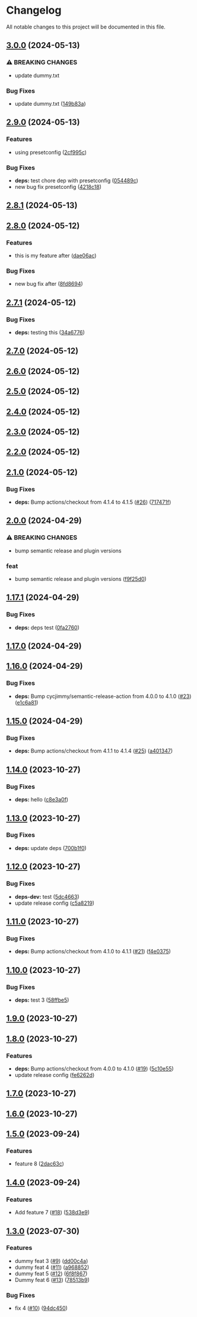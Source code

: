 # Changelog

All notable changes to this project will be documented in this file.

## [3.0.0](https://github.com/iacabezasbaculima/semantic-release-sandbox/compare/v2.9.0...v3.0.0) (2024-05-13)


### ⚠ BREAKING CHANGES

* update dummy.txt

### Bug Fixes

* update dummy.txt ([149b83a](https://github.com/iacabezasbaculima/semantic-release-sandbox/commit/149b83a251aec4a0e93e2609fa34855abf74b1d7))

## [2.9.0](https://github.com/iacabezasbaculima/semantic-release-sandbox/compare/v2.8.1...v2.9.0) (2024-05-13)


### Features

* using presetconfig ([2cf995c](https://github.com/iacabezasbaculima/semantic-release-sandbox/commit/2cf995ccf9ad357bccf678d3920b000287cf6f30))


### Bug Fixes

* **deps:** test chore dep with presetconfig ([054489c](https://github.com/iacabezasbaculima/semantic-release-sandbox/commit/054489cb1b29e59361ed61f1808fc78709e8144e))
* new bug fix presetconfig ([4218c18](https://github.com/iacabezasbaculima/semantic-release-sandbox/commit/4218c18617f94a7502ed51bdc263d4a154b2e1c9))

## [2.8.1](https://github.com/iacabezasbaculima/semantic-release-sandbox/compare/v2.8.0...v2.8.1) (2024-05-13)

## [2.8.0](https://github.com/iacabezasbaculima/semantic-release-sandbox/compare/v2.7.1...v2.8.0) (2024-05-12)


### Features

* this is my feature after ([dae06ac](https://github.com/iacabezasbaculima/semantic-release-sandbox/commit/dae06ac4d8c159007bdec932fa478c304b21f537))


### Bug Fixes

* new bug fix after ([8fd8694](https://github.com/iacabezasbaculima/semantic-release-sandbox/commit/8fd8694ef9335d42368c48e648e156082879fc25))

## [2.7.1](https://github.com/iacabezasbaculima/semantic-release-sandbox/compare/v2.7.0...v2.7.1) (2024-05-12)


### Bug Fixes

* **deps:** testing this ([34a6776](https://github.com/iacabezasbaculima/semantic-release-sandbox/commit/34a67762d572227683ccb8b0740adb69e44ad89f))

## [2.7.0](https://github.com/iacabezasbaculima/semantic-release-sandbox/compare/v2.6.0...v2.7.0) (2024-05-12)

## [2.6.0](https://github.com/iacabezasbaculima/semantic-release-sandbox/compare/v2.5.0...v2.6.0) (2024-05-12)

## [2.5.0](https://github.com/iacabezasbaculima/semantic-release-sandbox/compare/v2.4.0...v2.5.0) (2024-05-12)

## [2.4.0](https://github.com/iacabezasbaculima/semantic-release-sandbox/compare/v2.3.0...v2.4.0) (2024-05-12)

## [2.3.0](https://github.com/iacabezasbaculima/semantic-release-sandbox/compare/v2.2.0...v2.3.0) (2024-05-12)

## [2.2.0](https://github.com/iacabezasbaculima/semantic-release-sandbox/compare/v2.1.0...v2.2.0) (2024-05-12)

## [2.1.0](https://github.com/iacabezasbaculima/semantic-release-sandbox/compare/v2.0.0...v2.1.0) (2024-05-12)


### Bug Fixes

* **deps:** Bump actions/checkout from 4.1.4 to 4.1.5 ([#26](https://github.com/iacabezasbaculima/semantic-release-sandbox/issues/26)) ([717471f](https://github.com/iacabezasbaculima/semantic-release-sandbox/commit/717471facc312eef79f62408c8b03a3f13248e65))

## [2.0.0](https://github.com/iacabezasbaculima/semantic-release-sandbox/compare/v1.17.1...v2.0.0) (2024-04-29)


### ⚠ BREAKING CHANGES

* bump semantic release and plugin versions

### feat

* bump semantic release and plugin versions ([f9f25d0](https://github.com/iacabezasbaculima/semantic-release-sandbox/commit/f9f25d0d726587d0528265e430e4534993b33f44))

## [1.17.1](https://github.com/iacabezasbaculima/semantic-release-sandbox/compare/v1.17.0...v1.17.1) (2024-04-29)


### Bug Fixes

* **deps:** deps test ([0fa2760](https://github.com/iacabezasbaculima/semantic-release-sandbox/commit/0fa2760723fb89909b21888ccf1910a1414bc897))

## [1.17.0](https://github.com/iacabezasbaculima/semantic-release-sandbox/compare/v1.16.0...v1.17.0) (2024-04-29)

## [1.16.0](https://github.com/iacabezasbaculima/semantic-release-sandbox/compare/v1.15.0...v1.16.0) (2024-04-29)


### Bug Fixes

* **deps:** Bump cycjimmy/semantic-release-action from 4.0.0 to 4.1.0 ([#23](https://github.com/iacabezasbaculima/semantic-release-sandbox/issues/23)) ([e1c6a81](https://github.com/iacabezasbaculima/semantic-release-sandbox/commit/e1c6a81cb11178bf3f8376b85704aacaca841c29))

## [1.15.0](https://github.com/iacabezasbaculima/semantic-release-sandbox/compare/v1.14.0...v1.15.0) (2024-04-29)


### Bug Fixes

* **deps:** Bump actions/checkout from 4.1.1 to 4.1.4 ([#25](https://github.com/iacabezasbaculima/semantic-release-sandbox/issues/25)) ([a401347](https://github.com/iacabezasbaculima/semantic-release-sandbox/commit/a4013476d32cbaaae7cbd21348cc91404eb90248))

## [1.14.0](https://github.com/iacabezasbaculima/semantic-release-sandbox/compare/v1.13.0...v1.14.0) (2023-10-27)


### Bug Fixes

* **deps:** hello ([c8e3a0f](https://github.com/iacabezasbaculima/semantic-release-sandbox/commit/c8e3a0f75d5c4f813b82f100f634f526c3681ee6))

## [1.13.0](https://github.com/iacabezasbaculima/semantic-release-sandbox/compare/v1.12.0...v1.13.0) (2023-10-27)


### Bug Fixes

* **deps:** update deps ([700b1f0](https://github.com/iacabezasbaculima/semantic-release-sandbox/commit/700b1f0edda702d14bd80c3ff53945ac8aabe432))

## [1.12.0](https://github.com/iacabezasbaculima/semantic-release-sandbox/compare/v1.11.0...v1.12.0) (2023-10-27)


### Bug Fixes

* **deps-dev:** test ([5dc4663](https://github.com/iacabezasbaculima/semantic-release-sandbox/commit/5dc46638c1cc88cd1f4b72dda7d0b13404552760))
* update release config ([c5a8219](https://github.com/iacabezasbaculima/semantic-release-sandbox/commit/c5a82193867601818fc3586ee7ce34f5433c9bd5))

## [1.11.0](https://github.com/iacabezasbaculima/semantic-release-sandbox/compare/v1.10.0...v1.11.0) (2023-10-27)


### Bug Fixes

* **deps:** Bump actions/checkout from 4.1.0 to 4.1.1 ([#21](https://github.com/iacabezasbaculima/semantic-release-sandbox/issues/21)) ([f4e0375](https://github.com/iacabezasbaculima/semantic-release-sandbox/commit/f4e03751fb226973159ccfac50def4f006abf2a5))

## [1.10.0](https://github.com/iacabezasbaculima/semantic-release-sandbox/compare/v1.9.0...v1.10.0) (2023-10-27)


### Bug Fixes

* **deps:** test 3 ([58ffbe5](https://github.com/iacabezasbaculima/semantic-release-sandbox/commit/58ffbe5fdc323e716c27f4650bd1622cdb670481))

## [1.9.0](https://github.com/iacabezasbaculima/semantic-release-sandbox/compare/v1.8.0...v1.9.0) (2023-10-27)

## [1.8.0](https://github.com/iacabezasbaculima/semantic-release-sandbox/compare/v1.7.0...v1.8.0) (2023-10-27)


### Features

* **deps:** Bump actions/checkout from 4.0.0 to 4.1.0 ([#19](https://github.com/iacabezasbaculima/semantic-release-sandbox/issues/19)) ([5c10e55](https://github.com/iacabezasbaculima/semantic-release-sandbox/commit/5c10e55a76ab64598336798984fe2beee972c211))
* update release config ([fe6262d](https://github.com/iacabezasbaculima/semantic-release-sandbox/commit/fe6262d5f895f3f108ffeccadf4b239ae5158211))

## [1.7.0](https://github.com/iacabezasbaculima/semantic-release-sandbox/compare/v1.6.0...v1.7.0) (2023-10-27)

## [1.6.0](https://github.com/iacabezasbaculima/semantic-release-sandbox/compare/v1.5.0...v1.6.0) (2023-10-27)

## [1.5.0](https://github.com/iacabezasbaculima/semantic-release-sandbox/compare/v1.4.0...v1.5.0) (2023-09-24)


### Features

* feature 8 ([2dac63c](https://github.com/iacabezasbaculima/semantic-release-sandbox/commit/2dac63c40b7d04dd9ef08d16cdf93e4c32d8b410))

## [1.4.0](https://github.com/iacabezasbaculima/semantic-release-sandbox/compare/v1.3.0...v1.4.0) (2023-09-24)


### Features

* Add feature 7 ([#18](https://github.com/iacabezasbaculima/semantic-release-sandbox/issues/18)) ([538d3e9](https://github.com/iacabezasbaculima/semantic-release-sandbox/commit/538d3e9e9969ab3b5f53d317535539fdbb59b70a))

## [1.3.0](https://github.com/iacabezasbaculima/semantic-release-sandbox/compare/v1.2.1...v1.3.0) (2023-07-30)


### Features

* dummy feat 3 ([#9](https://github.com/iacabezasbaculima/semantic-release-sandbox/issues/9)) ([dd00c4a](https://github.com/iacabezasbaculima/semantic-release-sandbox/commit/dd00c4a7e7b22031f986227d2561c3bdbd596e62))
* dummy feat 4 ([#11](https://github.com/iacabezasbaculima/semantic-release-sandbox/issues/11)) ([a968852](https://github.com/iacabezasbaculima/semantic-release-sandbox/commit/a968852522f4c4d0d69ea406a865fb21c237de92))
* dummy feat 5 ([#12](https://github.com/iacabezasbaculima/semantic-release-sandbox/issues/12)) ([6f8f867](https://github.com/iacabezasbaculima/semantic-release-sandbox/commit/6f8f8670c34c64799b76173c027de67175063d1c))
* Dummy feat 6 ([#13](https://github.com/iacabezasbaculima/semantic-release-sandbox/issues/13)) ([78513b9](https://github.com/iacabezasbaculima/semantic-release-sandbox/commit/78513b9f9b8965b92a24e26bc0eb9095e66c515b))


### Bug Fixes

* fix 4 ([#10](https://github.com/iacabezasbaculima/semantic-release-sandbox/issues/10)) ([94dc450](https://github.com/iacabezasbaculima/semantic-release-sandbox/commit/94dc4507ba49899f675ab57245e72ab1953b1d13))
